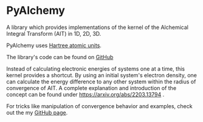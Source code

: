 # PyAlchemy

A library which provides implementations of the kernel of the Alchemical Integral Transform (AIT) in 1D, 2D, 3D.

PyAlchemy uses [Hartree atomic units](https://en.wikipedia.org/wiki/Hartree_atomic_units).

The library's code can be found on [GitHub](https://github.com/SimonLeonKrug/pyalchemy)

Instead of calculating electronic energies of systems one at a time, this kernel provides a shortcut. By using an initial system's electron density, one can calculate the energy difference to any other system within the radius of convergence of AIT. A complete explanation and introduction of the concept can be found under https://arxiv.org/abs/2203.13794 .

For tricks like manipulation of convergence behavior and examples, check out the my [GitHub page](https://github.com/SimonLeonKrug/pyalchemy/examples).
